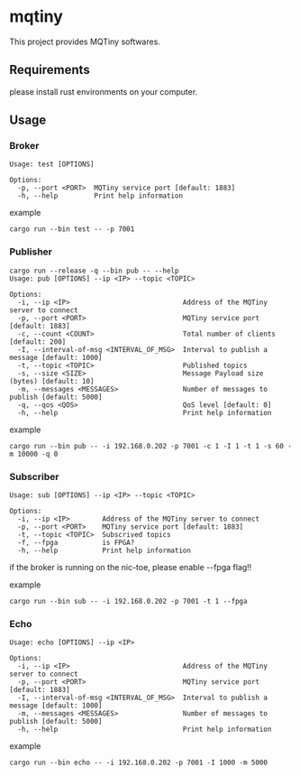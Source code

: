 # mqtiny
This project provides MQTiny softwares.
## Requirements
please install rust environments on your computer.
## Usage
### Broker
```
Usage: test [OPTIONS]

Options:
  -p, --port <PORT>  MQTiny service port [default: 1883]
  -h, --help         Print help information
```
example
```
cargo run --bin test -- -p 7001
```
### Publisher
```
cargo run --release -q --bin pub -- --help
Usage: pub [OPTIONS] --ip <IP> --topic <TOPIC>

Options:
  -i, --ip <IP>                            Address of the MQTiny server to connect
  -p, --port <PORT>                        MQTiny service port [default: 1883]
  -c, --count <COUNT>                      Total number of clients [default: 200]
  -I, --interval-of-msg <INTERVAL_OF_MSG>  Interval to publish a message [default: 1000]
  -t, --topic <TOPIC>                      Published topics
  -s, --size <SIZE>                        Message Payload size (bytes) [default: 10]
  -m, --messages <MESSAGES>                Number of messages to publish [default: 5000]
  -q, --qos <QOS>                          QoS level [default: 0]
  -h, --help                               Print help information
```
example
```
cargo run --bin pub -- -i 192.168.0.202 -p 7001 -c 1 -I 1 -t 1 -s 60 -m 10000 -q 0
```
### Subscriber
```
Usage: sub [OPTIONS] --ip <IP> --topic <TOPIC>

Options:
  -i, --ip <IP>        Address of the MQTiny server to connect
  -p, --port <PORT>    MQTiny service port [default: 1883]
  -t, --topic <TOPIC>  Subscrived topics
  -f, --fpga           is FPGA?
  -h, --help           Print help information
```
if the broker is running on the nic-toe, please enable --fpga flag!! 

example
```
cargo run --bin sub -- -i 192.168.0.202 -p 7001 -t 1 --fpga
```

### Echo

```
Usage: echo [OPTIONS] --ip <IP>

Options:
  -i, --ip <IP>                            Address of the MQTiny server to connect
  -p, --port <PORT>                        MQTiny service port [default: 1883]
  -I, --interval-of-msg <INTERVAL_OF_MSG>  Interval to publish a message [default: 1000]
  -m, --messages <MESSAGES>                Number of messages to publish [default: 5000]
  -h, --help                               Print help information
```

example
```
cargo run --bin echo -- -i 192.168.0.202 -p 7001 -I 1000 -m 5000
```
